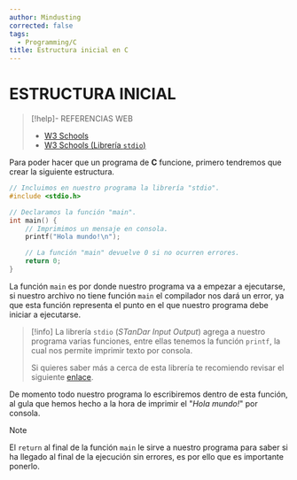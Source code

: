 ```yaml
---
author: Mindusting
corrected: false
tags:
  - Programming/C
title: Estructura inicial en C
---
```


# ESTRUCTURA INICIAL

> [!help]- REFERENCIAS WEB
> - [W3 Schools](https://www.w3schools.com/c/index.php)
> - [W3 Schools (Librería `stdio`)](https://www.w3schools.com/c/c_ref_stdio.php)

Para poder hacer que un programa de **C** funcione, primero tendremos que crear la siguiente estructura.

```c
// Incluimos en nuestro programa la librería "stdio".
#include <stdio.h>

// Declaramos la función "main".
int main() {
    // Imprimimos un mensaje en consola.
    printf("Hola mundo!\n");

    // La función "main" devuelve 0 si no ocurren errores.
    return 0;
}
```

La función `main` es por donde nuestro programa va a empezar a ejecutarse, si nuestro archivo no tiene función `main` el compilador nos dará un error, ya que esta función representa el punto en el que nuestro programa debe iniciar a ejecutarse.

> [!info]
> La librería `stdio` (*STanDar Input Output*) agrega a nuestro programa varias funciones, entre ellas tenemos la función `printf`, la cual nos permite imprimir texto por consola.
> 
> Si quieres saber más a cerca de esta librería te recomiendo revisar el siguiente [enlace](https://www.w3schools.com/c/c_ref_stdio.php).

De momento todo nuestro programa lo escribiremos dentro de esta función, al gula que hemos hecho a la hora de imprimir el "*Hola mundo!*" por consola.

> [!note]
> El `return` al final de la función `main` le sirve a nuestro programa para saber si ha llegado al final de la ejecución sin errores, es por ello que es importante ponerlo.
